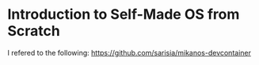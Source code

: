 # Introduction to Self-Made OS from Scratch

I refered to the following: https://github.com/sarisia/mikanos-devcontainer